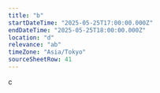 ```yaml
---
title: "b"
startDateTime: "2025-05-25T17:00:00.000Z"
endDateTime: "2025-05-25T18:00:00.000Z"
location: "d"
relevance: "ab"
timeZone: "Asia/Tokyo"
sourceSheetRow: 41
---
```


c
